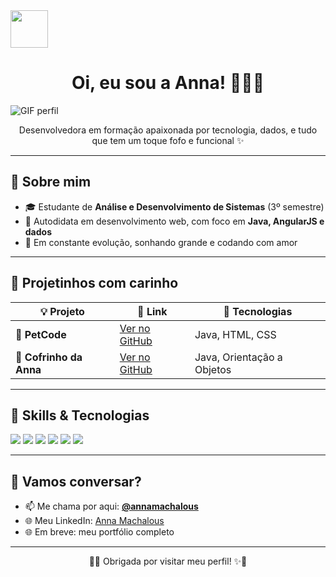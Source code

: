 <img src="https://emojicdn.elk.sh/🌸" width="60"/> 

<h1 align="center">Oi, eu sou a Anna! 👩‍💻🌸</h1>
<img src="https://media3.giphy.com/media/v1.Y2lkPTc5MGI3NjExZGFoYm00MWx6M25mODc1MW05ankxNzYzdXpneWdmdHpsbjhua2F5MiZlcD12MV9pbnRlcm5hbF9naWZfYnlfaWQmY3Q9Zw/xT9IgzoKnwFNmISR8I/giphy.gif" alt="GIF perfil">

<p align="center">
  Desenvolvedora em formação apaixonada por tecnologia, dados, e tudo que tem um toque fofo e funcional ✨
</p>

---

## 💖 Sobre mim

- 🎓 Estudante de **Análise e Desenvolvimento de Sistemas** (3º semestre)  
- 🧠 Autodidata em desenvolvimento web, com foco em **Java, AngularJS e dados**  
- 🚀 Em constante evolução, sonhando grande e codando com amor

---

## 💼 Projetinhos com carinho

| 💡 Projeto | 🔗 Link | 🧰 Tecnologias |
|-----------|---------|----------------|
| 🐾 **PetCode** | [Ver no GitHub](https://github.com/annamachalous/PetCode) | Java, HTML, CSS |
| 🐷 **Cofrinho da Anna** | [Ver no GitHub](https://github.com/annamachalous/CofrinhoDaAnna) | Java, Orientação a Objetos |

---

## 🧰 Skills & Tecnologias

<img src="https://img.shields.io/badge/Java-ED8B00?style=flat&logo=java&logoColor=white"/>
<img src="https://img.shields.io/badge/AngularJS-DD0031?style=flat&logo=angularjs&logoColor=white"/>
<img src="https://img.shields.io/badge/HTML5-E34F26?style=flat&logo=html5&logoColor=white"/>
<img src="https://img.shields.io/badge/CSS3-1572B6?style=flat&logo=css3&logoColor=white"/>
<img src="https://img.shields.io/badge/Git-F05032?style=flat&logo=git&logoColor=white"/>
<img src="https://img.shields.io/badge/Dados📊-pink?style=flat"/>

---

## 💬 Vamos conversar?

- 📫 Me chama por aqui: **[@annamachalous](https://github.com/annamachalous)**
- 🌐 Meu LinkedIn: [Anna Machalous](https://www.linkedin.com/in/annamachalous/)
- 🌐 Em breve: meu portfólio completo

---

<p align="center">
  🌸✨ Obrigada por visitar meu perfil! ✨🌸
</p>

